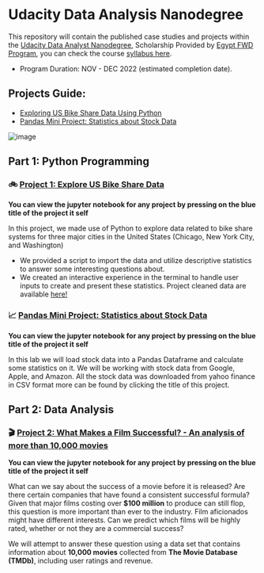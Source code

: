 # __Udacity Data Analysis Nanodegree__

This repository will contain the published case studies and projects within the [Udacity Data Analyst Nanodegree](), Scholarship Provided by [Egypt FWD Program](), you can check the course [syllabus here](https://egfwd.com/specializtion/data-analysis-professional/).
* Program Duration: NOV - DEC 2022 (estimated completion date).

## Projects Guide:

- [Exploring US Bike Share Data Using Python](https://github.com/am-abdelfatah/Udacity-Data-Analyst-Nanodegree/edit/main/README.md#-project-1-explore-us-bike-share-data)
- [Pandas Mini Project: Statistics about Stock Data](https://github.com/am-abdelfatah/Udacity-Data-Analyst-Nanodegree/edit/main/README.md#chart_with_upwards_trend-pandas-mini-project-statistics-about-stock-data)

![image](https://user-images.githubusercontent.com/59232546/203462476-02ab2835-6e42-4475-a986-6f7e0b163086.png)

## Part 1: Python Programming

### 🚲 __[Project 1: Explore US Bike Share Data](https://github.com/am-abdelfatah/Udacity-Data-Analyst-Nanodegree/blob/main/project_1-us_bikeshare.ipynb)__

__You can view the jupyter notebook for any project by pressing on the blue title of the project it self__

In this project, we made use of Python to explore data related to bike share systems for three major cities in the United States (Chicago, New York City, and Washington) 
* We provided a script to import the data and utilize descriptive statistics to answer some interesting questions about. 
* We created an interactive experience in the terminal to handle user inputs to create and present these statistics.
Project cleaned data are available [here!](https://drive.google.com/drive/folders/15oELl4btNrxf15lCoF1mXBjKXpwprDHF?usp=share_link)

### :chart_with_upwards_trend: __[Pandas Mini Project: Statistics about Stock Data](https://github.com/am-abdelfatah/Udacity-Data-Analyst-Nanodegree/blob/main/Statistics%20from%20Stock%20Data.ipynb)__

__You can view the jupyter notebook for any project by pressing on the blue title of the project it self__

In this lab we will load stock data into a Pandas Dataframe and calculate some statistics on it. We will be working with stock data from Google, Apple, and Amazon. All the stock data was downloaded from yahoo finance in CSV format more can be found by clicking the title of this project.


## Part 2: Data Analysis

### :clapper: __[Project 2: What Makes a Film Successful? - An analysis of more than 10,000 movies](https://github.com/am-abdelfatah/Udacity-Data-Analyst-Nanodegree/blob/main/project_2-tmdb_movies_analysis.ipynb)__

__You can view the jupyter notebook for any project by pressing on the blue title of the project it self__

What can we say about the success of a movie before it is released? Are there certain companies that have found a consistent successful formula? Given that major films costing over __$100 million__ to produce can still flop, this question is more important than ever to the industry. Film aficionados might have different interests. Can we predict which films will be highly rated, whether or not they are a commercial success?

We will attempt to answer these question using a data set that contains information about __10,000 movies__ collected from __The Movie Database (TMDb)__, including user ratings and revenue.
